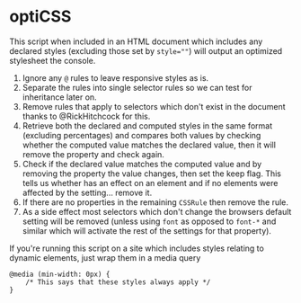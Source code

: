 # optiCSS

This script when included in an HTML document which includes any declared styles (excluding those set by `style=""`) will output an optimized stylesheet the console.

1. Ignore any `@` rules to leave responsive styles as is.
2. Separate the rules into single selector rules so we can test for inheritance later on.
3. Remove rules that apply to selectors which don't exist in the document thanks to @RickHitchcock for this.
4. Retrieve both the declared and computed styles in the same format (excluding percentages) and compares both values by checking whether the computed value matches the declared value, then it will remove the property and check again.
5. Check if the declared value matches the computed value and by removing the property the value changes, then set the keep flag. This tells us whether has an effect on an element and if no elements were affected by the setting... remove it.
6. If there are no properties in the remaining `CSSRule` then remove the rule.
7. As a side effect most selectors which don't change the browsers default setting will be removed (unless using `font` as opposed to `font-*` and similar which will activate the rest of the settings for that property).

If you're running this script on a site which includes styles relating to dynamic elements, just wrap them in a media query

    @media (min-width: 0px) {
        /* This says that these styles always apply */
    }

